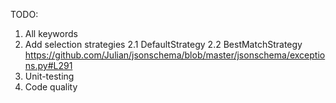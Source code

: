 TODO:

1. All keywords
2. Add selection strategies
2.1 DefaultStrategy
2.2 BestMatchStrategy https://github.com/Julian/jsonschema/blob/master/jsonschema/exceptions.py#L291
3. Unit-testing
4. Code quality
